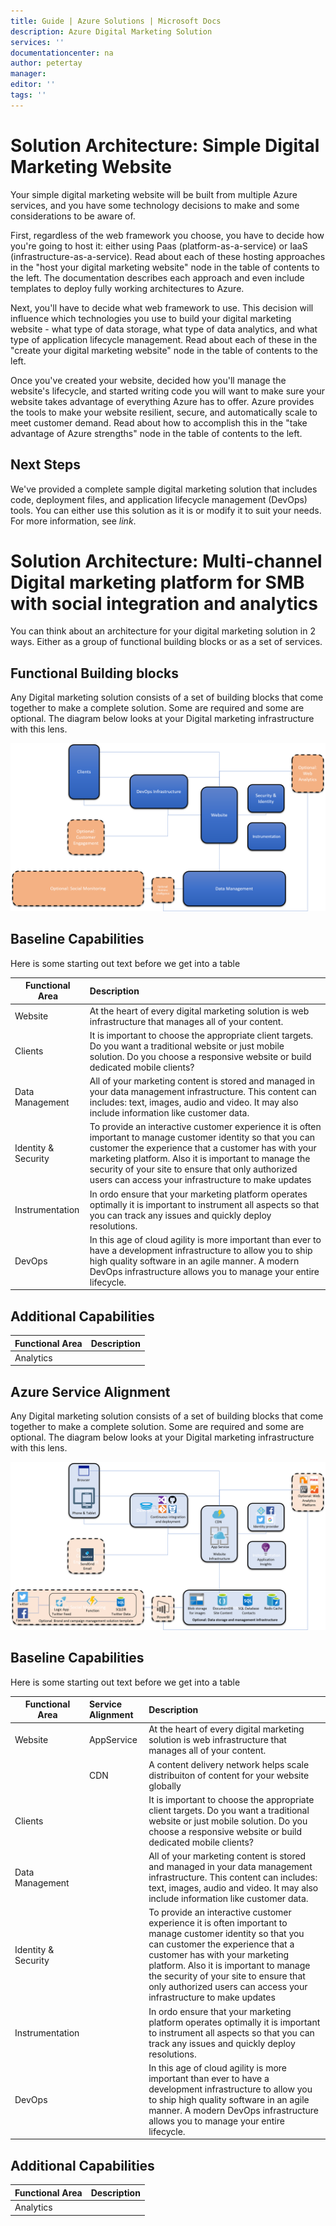 ```yaml
---
title: Guide | Azure Solutions | Microsoft Docs
description: Azure Digital Marketing Solution
services: ''
documentationcenter: na
author: petertay
manager: 
editor: ''
tags: ''
---
```


# Solution Architecture: Simple Digital Marketing Website

Your simple digital marketing website will be built from multiple Azure services, and you have some technology decisions to make and some considerations to be aware of.

First, regardless of the web framework you choose, you have to decide how you're going to host it: either using Paas (platform-as-a-service) or IaaS (infrastructure-as-a-service). Read about each of these hosting approaches in the "host your digital marketing website" node in the table of contents to the left. The documentation describes each approach and even include templates to deploy fully working architectures to Azure.

Next, you'll have to decide what web framework to use. This decision will influence which technologies you use to build your digital marketing website - what type of data storage, what type of data analytics, and what type of application lifecycle management. Read about each of these in the "create your digital marketing website" node in the table of contents to the left. 

Once you've created your website, decided how you'll manage the website's lifecycle, and started writing code you will want to make sure your website takes advantage of everything Azure has to offer. Azure provides the tools to make your website resilient, secure, and  automatically scale to meet customer demand. Read about how to accomplish this in the "take advantage of Azure strengths" node in the table of contents to the left.

## Next Steps

We've provided a complete sample digital marketing solution that includes code, deployment files, and application lifecycle management (DevOps) tools. You can either use this solution as it is or modify it to suit your needs. For more information, see *link*.

# Solution Architecture: Multi-channel Digital marketing platform for SMB with social integration and analytics

You can think about an architecture for your digital marketing solution in 2 ways. Either as a group of functional building blocks or as a set of services. 

## Functional Building blocks

Any Digital marketing solution consists of a set of building blocks that come together to make a complete solution. Some are required and some are optional. The diagram below looks at your Digital marketing infrastructure with this lens.

![alt text](img/Functional-Area-Diagram.png "Functional Area Diagram")

## Baseline Capabilities
Here is some starting out text before we get into a table

| Functional Area | Description|
|---------------- |:-----------|
| Website | At the heart of every digital marketing solution is web infrastructure that manages all of your content. |
|Clients| It is important to choose the appropriate client targets. Do you want a traditional website or just mobile solution. Do you choose a responsive website or build dedicated mobile clients?|
|Data Management| All of your marketing content is stored and managed in your data management infrastructure. This content can includes: text, images, audio and video. It may also include information like customer data.|
|Identity & Security| To provide an interactive customer experience it is often important to manage customer identity so that you can customer the experience that a customer has with your marketing platform. Also it is important to manage the security of your site to ensure that only authorized users can access your infrastructure to make updates |
|Instrumentation| In ordo ensure that your marketing platform operates optimally it is important to instrument all aspects so that you can track any issues and quickly deploy resolutions.|
|DevOps| In this age of cloud agility is more important than ever to have a development infrastructure to allow you to ship high quality software in an agile manner. A modern DevOps infrastructure allows you to manage your entire lifecycle. |

## Additional Capabilities
|Functional Area | Description |
|----------------|:-----------:|
|Analytics | 

## Azure Service Alignment

Any Digital marketing solution consists of a set of building blocks that come together to make a complete solution. Some are required and some are optional. The diagram below looks at your Digital marketing infrastructure with this lens.

![alt text](img/Service-Alignment-Diagram.png "Service Alignment Diagram")

## Baseline Capabilities
Here is some starting out text before we get into a table

| Functional Area | Service Alignment | Description|
|---------------- |:-------------|:-----------|
| Website | AppService | At the heart of every digital marketing solution is web infrastructure that manages all of your content. |
| | CDN | A content delivery network helps scale distribuiton of content for your website globally |
|Clients| | It is important to choose the appropriate client targets. Do you want a traditional website or just mobile solution. Do you choose a responsive website or build dedicated mobile clients?|
|Data Management| | All of your marketing content is stored and managed in your data management infrastructure. This content can includes: text, images, audio and video. It may also include information like customer data.|
|Identity & Security| |To provide an interactive customer experience it is often important to manage customer identity so that you can customer the experience that a customer has with your marketing platform. Also it is important to manage the security of your site to ensure that only authorized users can access your infrastructure to make updates |
|Instrumentation| | In ordo ensure that your marketing platform operates optimally it is important to instrument all aspects so that you can track any issues and quickly deploy resolutions.|
|DevOps| | In this age of cloud agility is more important than ever to have a development infrastructure to allow you to ship high quality software in an agile manner. A modern DevOps infrastructure allows you to manage your entire lifecycle. |

## Additional Capabilities
|Functional Area | Description |
|----------------|:-----------:|
|Analytics | 
